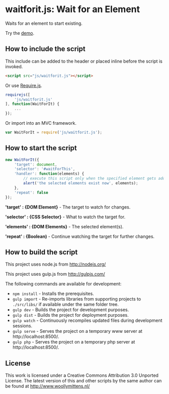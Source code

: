 # waitforit.js: Wait for an Element

Waits for an element to start existing.

Try the <a href="http://www.woollymittens.nl/default.php?url=useful-waitforit">demo</a>.

## How to include the script

This include can be added to the header or placed inline before the script is invoked.

```html
<script src="js/waitforit.js"></script>
```

Or use [Require.js](https://requirejs.org/).

```js
requirejs([
	'js/waitforit.js'
], function(WaitForIt) {
	...
});
```

Or import into an MVC framework.

```js
var WaitForIt = require('js/waitforit.js');
```

## How to start the script

```javascript
new WaitForIt({
	'target': document,
	'selector': '#waitForThis',
	'handler': function(elements) {
		// execute this script only when the specified element gets added to the document
		alert('the selected elements exist now', elements);
	},
	'repeat': false
});
```

**'target' : {DOM Element}** - The target to watch for changes.

**'selector' : {CSS Selector}** - What to watch the target for.

**'elements' : {DOM Elements}** - The selected element(s).

**'repeat' : {Boolean)** - Continue watching the target for further changes.

## How to build the script

This project uses node.js from http://nodejs.org/

This project uses gulp.js from http://gulpjs.com/

The following commands are available for development:
+ `npm install` - Installs the prerequisites.
+ `gulp import` - Re-imports libraries from supporting projects to `./src/libs/` if available under the same folder tree.
+ `gulp dev` - Builds the project for development purposes.
+ `gulp dist` - Builds the project for deployment purposes.
+ `gulp watch` - Continuously recompiles updated files during development sessions.
+ `gulp serve` - Serves the project on a temporary www server at http://localhost:8500/.
+ `gulp php` - Serves the project on a temporary php server at http://localhost:8500/.

## License

This work is licensed under a Creative Commons Attribution 3.0 Unported License. The latest version of this and other scripts by the same author can be found at http://www.woollymittens.nl/
